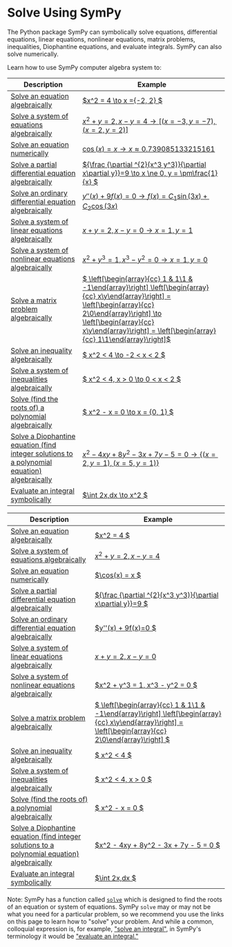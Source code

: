 # Solve Using SymPy

The Python package SymPy can symbolically solve equations, differential equations, 
linear equations, nonlinear equations, matrix problems, inequalities, 
Diophantine equations, and evaluate integrals. SymPy can also solve numerically.

Learn how to use SymPy computer algebra system to:

| Description                                                  | Example                                                                                                                     |
|--------------------------------------------------------------|-----------------------------------------------------------------------------------------------------------------------------|
| [ Solve an equation algebraically ](http://docs.sympy.org)                        | [  $x^2 = 4 \to x =\{-2, 2\} $  ](http://docs.sympy.org)                                                                                                       |
| [ Solve a system of equations algebraically ](http://docs.sympy.org)              | [  $x^2 + y = 2, x - y = 4 \to [(x = -3, y = -7), (x = 2, y = 2)]$  ](http://docs.sympy.org)                                                                                              |
| [ Solve an equation numerically ](http://docs.sympy.org)                          | [ $\cos(x) = x \to x \approx 0.739085133215161$ ](http://docs.sympy.org)                                                                                                     |
| [ Solve a partial differential equation algebraically ](http://docs.sympy.org)    | [${\frac {\partial ^{2}(x^3 y^3)}{\partial x\partial y}}=9 \to x \ne 0, y = \pm\frac{1}{x} $](http://docs.sympy.org)                                                                     |
| [ Solve an ordinary differential equation algebraically  ](http://docs.sympy.org) | [ $y''(x) + 9f(x)=0 \to f(x)=C_{1} \sin(3x)+ C_{2} \cos(3x)$ ](http://docs.sympy.org)                                                    |
| [ Solve a system of linear equations algebraically ](http://docs.sympy.org)       | [  $x + y = 2, x - y = 0 \to x = 1, y = 1$  ](http://docs.sympy.org)                                                                                           |
| [ Solve a system of nonlinear equations algebraically ](http://docs.sympy.org)    | [  $x^2 + y^3 = 1, x^3 - y^2 = 0 \to x = 1, y = 0$  ](http://docs.sympy.org)                                                                                      |
| [ Solve a matrix problem algebraically ](http://docs.sympy.org)                   | [ $ \left[\begin{array}{cc} 1 & 1\\1 & -1\end{array}\right] \left[\begin{array}{cc} x\\y\end{array}\right] = \left[\begin{array}{cc} 2\\0\end{array}\right] \to \left[\begin{array}{cc} x\\y\end{array}\right] = \left[\begin{array}{cc} 1\\1\end{array}\right]$ ](http://docs.sympy.org) |
| [ Solve an inequality algebraically ](http://docs.sympy.org)                      | [ $ x^2 < 4 \to -2 < x < 2 $ ](http://docs.sympy.org)                                                                                                        |
| [ Solve a system of inequalities algebraically ](http://docs.sympy.org)           | [ $ x^2 < 4, x > 0 \to 0 < x < 2 $ ](http://docs.sympy.org)                                                                                                 |
| [ Solve (find the roots of) a polynomial algebraically ](http://docs.sympy.org)                       | [ $ x^2 - x = 0 \to x = \{0, 1\} $ ](http://docs.sympy.org)                                                                                                |
| [ Solve a Diophantine equation (find integer solutions to a polynomial equation) algebraically ](http://docs.sympy.org)             | [ $x^2 - 4xy + 8y^2 - 3x + 7y - 5 = 0 \to \{(x = 2, y = 1), (x = 5, y = 1)\}$ ](http://docs.sympy.org)                                                                                 |
| [ Evaluate an integral symbolically ](http://docs.sympy.org)                      | [ $\int 2x\,dx \to x^2  	$ ](http://docs.sympy.org)                                                                                                          |                                                                |

| Description                                                  | Example                                                                                                                     |
|--------------------------------------------------------------|-----------------------------------------------------------------------------------------------------------------------------|
| [ Solve an equation algebraically ](http://docs.sympy.org)                        | [  $x^2 = 4 $  ](http://docs.sympy.org)                                                                                                       |
| [ Solve a system of equations algebraically ](http://docs.sympy.org)              | [  $x^2 + y = 2, x - y = 4$  ](http://docs.sympy.org)                                                                                              |
| [ Solve an equation numerically ](http://docs.sympy.org)                          | [ $\cos(x) = x $ ](http://docs.sympy.org)                                                                                                     |
| [ Solve a partial differential equation algebraically ](http://docs.sympy.org)    | [${\frac {\partial ^{2}(x^3 y^3)}{\partial x\partial y}}=9 $](http://docs.sympy.org)                                                                     |
| [ Solve an ordinary differential equation algebraically  ](http://docs.sympy.org) | [ $y''(x) + 9f(x)=0 $ ](http://docs.sympy.org)                                                    |
| [ Solve a system of linear equations algebraically ](http://docs.sympy.org)       | [  $x + y = 2, x - y = 0$  ](http://docs.sympy.org)                                                                                           |
| [ Solve a system of nonlinear equations algebraically ](http://docs.sympy.org)    | [  $x^2 + y^3 = 1, x^3 - y^2 = 0 $  ](http://docs.sympy.org)                                                                                      |
| [ Solve a matrix problem algebraically ](http://docs.sympy.org)                   | [ $ \left[\begin{array}{cc} 1 & 1\\1 & -1\end{array}\right] \left[\begin{array}{cc} x\\y\end{array}\right] = \left[\begin{array}{cc} 2\\0\end{array}\right] $ ](http://docs.sympy.org) |
| [ Solve an inequality algebraically ](http://docs.sympy.org)                      | [ $ x^2 < 4 $ ](http://docs.sympy.org)                                                                                                        |
| [ Solve a system of inequalities algebraically ](http://docs.sympy.org)           | [ $ x^2 < 4, x > 0 $ ](http://docs.sympy.org)                                                                                                 |
| [ Solve (find the roots of) a polynomial algebraically ](http://docs.sympy.org)                       | [ $ x^2 - x = 0 $ ](http://docs.sympy.org)                                                                                                |
| [ Solve a Diophantine equation (find integer solutions to a polynomial equation) algebraically ](http://docs.sympy.org)             | [ $x^2 - 4xy + 8y^2 - 3x + 7y - 5 = 0 $ ](http://docs.sympy.org)                                                                                 |
| [ Evaluate an integral symbolically ](http://docs.sympy.org)                      | [ $\int 2x\,dx 	$ ](http://docs.sympy.org)                                                                                                          |                                                                |

Note: SymPy has a function called 
[`solve`](https://docs.sympy.org/dev/modules/solvers/solvers.html?highlight=solve#sympy.solvers.solvers.solve) 
which is designed to find the roots of an equation or system of equations.
SymPy `solve` may or may not be what you need for a particular problem, 
so we recommend you use the links on this page to learn how to "solve" your problem.
And while a common, colloquial expression is, for example, ["solve an integral"](http://docs.sympy.org), 
in SymPy's terminology it would be ["evaluate an integral."](http://docs.sympy.org)